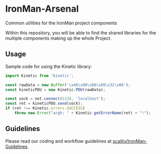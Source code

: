 # IronMan-Arsenal

Common utilities for the IronMan project components

Within this repository, you will be able to find the shared libraries for the
multiple components making up the whole Project.

## Usage

Sample code for using the Kinetic library:

```js
import Kinetic from 'Kinetic';

const rawData = new Buffer('\x46\x00\x00\x00\x32\x00');
const kineticPDU = new Kinetic.PDU(rawData);

const sock = net.connect(1234, 'localhost');
const ret = kineticPDU.send(sock);
if (ret !== Kinetic.errors.SUCCESS)
    throw new Error("argh: " + Kinetic.getErrorName(ret) + "!");
```

## Guidelines

Please read our coding and workflow guidelines at
[scality/IronMan-Guidelines](https://github.com/scality/IronMan-Guidelines).
